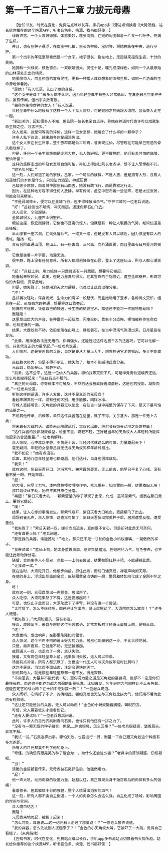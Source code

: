 # 第一千二百八十二章 力拔元母鼎
        【告知书友，时代在变化，免费站点难以长存，手机app多书源站点切换看书大势所趋，站长给你推荐的这个换源APP，听书音色多、换源、找书都好使！】
       绿霞洒落，一个人袅袅娜娜，体态美妙，莲步向前，在她的周围飘着一片又一片叶子，充满了生机。
       并且，也有些种子悬浮，在虚空中扎根，生长为神藤、宝树等，将她拥簇在中央，进行守护。
       第一个出手的年轻至尊竟然是一个女子，裙子很长，拖在地上，走起路来摇曳生姿，十分的美丽。
       她拥有一头绿发，肤色雪白，一双眼睛很大，灵性十足，瞳孔成深绿色，如同一个从最原始的山林深处走出的精灵。
       她美丽惊人，而且相当的富有灵性，更有一种常人难以想象的浓郁生机，如同一片浩瀚的生命源地伴着她。
       “是她！”有人低语，认出了她的身份。
       “这个女子是谁？”很多人都不认识，因为年轻至尊中有些人非常低调，在真正融合完美种子后，虽有传闻，但出手次数有限。
       “被称作生命女神的女人！”有人说道。
       年轻至尊中什么时候有了这样一个人？众人愕然，可是她刚才的确跟大须陀、蓝仙等人走在一起。
       “新出关的，起初很多人不知，但仙院一位长老亲自点评，称她在神道时代也许可以成就生命主神之位，万古不灭。”
       众人发呆，这是何等高的评价，这样一位女至尊，她融合了什么样的一颗种子？
       许多人私下议论，越来越多的秘闻流传出。
       这个女人来在长生世家，整个族群都是仙古后裔，曾出现过仙，尽管现在可能早已死透的骨头都烂掉了。
       但是，任何一个长生家族都是庞然大物，无人敢轻视，更不敢挑衅，他们有着可怕的底牌，是仙所留！
       这样的族群走出的年轻女至尊自然可怕，再加上得到仙院长老点评，想不让人忌惮都不行。
       “她名叫吕虹。”
       这一刻，人们知道了她的家族，吕家，一个可怕的族群，不是人族，但是拥有人形，没有人知道他们的本体是什么，只知法力滔滔，神威压世！
       吕虹莲步款款，向着城中那座石山而去，她没有敢飞行，而是靠双足行走。
       因为，在这种地方容不得任何人放肆，早有传闻，虚空中密布着一些法阵，若是太过张扬，可能会引来劈杀。
       “不是异域修士，便可以在此城飞行，但不得释放出杀气。”守护古城的一位老兵说道。
       “好！”吕虹倒也不矫情，冲天而起，迅速向那石山飞去。
       众人闻言，全部跟随。
       金属城很大，九座石山很宏伟。
       眼前这座，恢宏而磅礴，它倒也不是高的惊人，但就是有一种让人敬畏的气势，如同仙道最高峰般。
       半山腰有一座古洞，在向外冒仙气，一缕又一缕，但是没有人可以临近，因为那里有巨大的场域，阻挡一切。
       青石台阶直通山顶，在山上，有一座古鼎，三尺高，向外涌白雾，而且里面有日月星河的倒影。
       它像是装着一片宇宙，浩瀚无边。
       很平静，路上没有任何意外，所有人都顺利降临在山顶，登上了这座仙山，所与人都心潮澎湃。
       “起！”吕虹上前，用力抓住一只鼎耳还有一只鼎腿，想要将它搬起。
       她看起来很娇弱、柔美，但是力量真的很大，在其雪白的手指附近，虚空全部崩开，形成可怕的大裂缝，贯穿此地。
       但是，她失败了，任她用滔天之力硬撼，也难以让此鼎动弹分毫。
       “冲！”
       吕虹再次轻叱，浑身发光，生命力如海洋一般起伏，而且她动用了宝术，各种骨文交织，组合在一起，形成强大的神通，想要将这口鼎卷起。
       她真的不信邪，凭借自己的神通，长生族的绝世宝术，难道还不能将一件器物拖动吗？
       轰隆隆！
       这里发出巨大的声音，各种雷光一起绽放，闪电交织，景象十分恐怖，哪怕被称作生命女神，也有狂暴的一面。
       结果，大鼎纹丝不动，依旧坐落在山峰上，静如磐石，在当中混沌气弥漫出来，日月星辰在发光。
       “此鼎，用神通攻击是无用的，你再强大，还能胜过这件名震千古的法器吗，它可以化解一切，只能凭真正的力量举起。”一位老兵说道。
       人们恍然，这是天角蚁的兵器，自然是要从力量上入手，想靠神通宝术等抓起，多半不能成功。
       吕虹数次努力，但是不得不承认，她失败了，根本不能撼动此鼎分毫。
       元母鼎，稳如泰山，寂静不动。
       “前辈，这不公平，这是一位仙人的兵器，哪怕我等天资不凡，可是毕竟离仙道境界还远，怎么可能搬得起来！”吕虹有点不服气。
       “真正的元母鼎，你等根本不可触及，不然的话会被直接震成齑粉，这是它的投影，凝聚而成。”一位老兵说道。
       听到这样的话语，许多人发傻，这并不是真正的元母鼎？
       看起来跟真的一样，没有任何区别，用手触摸，同样冰冷。
       守城人直接明言，天角蚁的兵器无以伦比，在仙古一战中完整的保存了下来，是天下最可怕的仙器之一。
       不说其他传承、机缘等，单只这件兵器落在这里，就了不得，关乎甚大，那是一件无上古兵！
       将来真有大战的话，谁能来此唤醒此兵，驾驭它出击，绝对会有惊天动地之盖世神威！
       “这件兵器的投影凝聚成型，说重不重，说轻不轻，正好是当年的天角蚁大人年轻时所能挥动起来的合适重量。”一位老兵解释。
       众人惊叹，心中难以平静，不愧是十凶，年轻时代就这么的可怕，力量雄冠天下！
       毫无疑问，年轻的女至尊吕虹无法与天角蚁同样年龄时相比。
       “我不如它！”她有点沮丧。
       后面，其他几位年轻至尊也都蹙眉，他们估计，自身也很难成功。
       “我来！”
       就在这时，紫日天君开口，沐浴紫气，被紫霞包裹着，走上前去，他早已平复了心绪，没有看石昊一眼，开始举鼎。
       “起！”
       他大喝，用尽了力气，体内骨骼嘎吱嘎吱作响，紫光爆开，如同雷鸣一般，结果依旧无用！
       那口鼎纹丝不动，始终不离开原位分毫。
       “再起！”紫日天君大吼，一颗紫莹莹的种子浮现了出来，化成一道鸿蒙紫气，缠裹在那口鼎上，要将它提起。
       “噗！”
       结果，让人心悸的事情发生，那紫气崩开，紫日天君大口咳血，直接横飞了出去。
       现场鸦雀无声，众人惊悚，这也太可怕了，紫日天君妄动完美种子后，居然遭受反噬，遭受重创。
       “我失败了！”紫日天君一叹，缓步向后退去，真的很不甘心，但是却对此鼎无可奈何。
       “还有谁要上吗？”老兵问道。
       “那是我的兵器，谁能撼动！”地上，那只还不足一寸长的金色小蚂蚁撇嘴，一副傲然的样子。
       “我来试试！”蓝仙上前，她浑身蓝霞澎湃，结果衣裙猎猎，任她用尽力气，脸色苍白，也不能让此鼎动弹分毫。
       随后，曹雨生等人不信邪，也都一一上前去尝试，结果都脸红脖子粗，不能硬撼此鼎。
       “让我试一试。”
       就在这时，大须陀开口，他缓步向前，抓住此鼎，而后口诵真经，禅唱声响彻天际。
       在他的身上，浮现出炽盛的金光，皮肤跟黄金浇铸的一般，整具躯体如同化成了金刚不坏之身。
       咚！
       就在这一刻，元母鼎发出一声颤音，居出声了。
       众人吃惊，大须陀果然了不得，这是要搬起吗？
       可是，也仅止于此而已，大须陀放下了手臂，并没有进一步尝试。
       “太可惜了，怎么不继续啊，都已经让它出声，马上就撼动了，大须陀你怎么放弃！？”许多人惋惜。
       “我失败了。”大须陀摇头，没有多说。
       接着，戚顾出手，来自圣院的这位少言寡语、非常古板的年轻道士直接上前，硬撼此鼎。
       “咚！”
       大鼎轰鸣，发出响声，在那里隆隆如同雷音。
       众人惊诧，这个不声不响的道士好大的力量，居然也能做到这一步，不比大须陀弱。
       只是，鼎声震耳，它就是不动，无法被搬起。
       戚顾道人一叹，也走向了一旁，承认失败。
       接着，又有两位年轻至尊上前，结果依旧失败，无人可以举鼎。
       场面有点冷清，所有人都沉默了，当世这一代无人可与天角蚁年轻时比肩吗？
       这岂不是说，当世远不如仙古，注定会更快的灭亡。
       别说其他人，就是那些年轻至尊都一语不发，很是寂静。
       “不用沮丧，力量并不能代表一切，更何况力量之道是天角蚁的最强项，但却不一定是你们最擅长的。而这也不能作为战力强弱的衡量标准。比如真龙，它年轻时力气同样比不上天角蚁，但能否定它的战力吗？在十凶中绝对数一数二！”一位老兵说道。
       众人闻听，心情好了不少，的确如此，强如真龙也无法与天角蚁比拼力气，他们用不着为此而有挫败感。
       “这注定只能是我的兵器，无人可以动用！”金色的小蚂蚁挺着胸膛，睥睨四方。
       可惜，众人需要低头才能看到它。
       “还有人要试吗？”一位老兵最后问道。
       此时，许多人的目光齐刷刷看向石昊，也许只有他还有一拼之力了。
       “没有与一颗无暇的种子融合，但是……你也很强，怎么回事？”一位老兵很疑惑，皱着眉头，非常不解。
       “我试一试。”石昊选择出手，哪怕失败，也要进行一搏，衡量一下自己跟天角蚁这个种族有多大差距。
       所有人的目光都集中到了他的身上。
       “奇怪，的确没有跟完美的种子融合为一，为什么还会这么强？”老兵中的首领疑惑，仔细凝视。
       “当！”
       清脆的金属颤音传来，元母鼎被石昊抓住后，他猛然用力。
       “起！”
       他一声大吼，动用肉身的极道力量，超越以往，真正展现自身千锤百炼后的肉体有多么的强横！
       看着修长，但其躯体十分的强健，整个人喷薄出滔天的血气！
       这一刻，所有人都不由自主倒退，一个人的肉身怎么会这么强，自主化成了场域，影响周围的时间与空间。
       众人瞠目结舌！
       轰隆！
       元母鼎离地而起，被拔了起来！
       “怎么可能，难道说……这一纪元有人走通了那条路！？”一位老兵颤声说道。
       “我的兵器，怎么先被别人拔起来了？！”金色的小天角蚁大叫，它被吓了一大跳，觉得自己看错了。（未完待续）
       【告知书友，时代在变化，免费站点难以长存，手机app多书源站点切换看书大势所趋，站长给你推荐的这个换源APP，听书音色多、换源、找书都好使！】